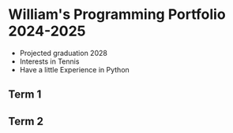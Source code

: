 # William's Programming Portfolio 2024-2025
* Projected graduation 2028
* Interests in Tennis
* Have a little Experience in Python

## Term 1

## Term 2
